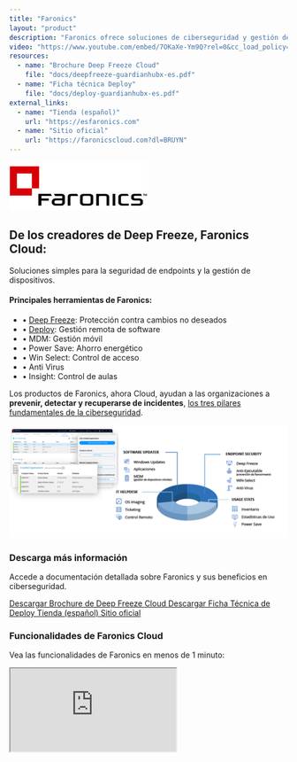 ```yaml
---
title: "Faronics"
layout: "product"
description: "Faronics ofrece soluciones de ciberseguridad y gestión de sistemas para proteger y administrar entornos informáticos de múltiples usuarios."
video: "https://www.youtube.com/embed/7OKaXe-Ym9Q?rel=0&cc_load_policy=0"
resources:
  - name: "Brochure Deep Freeze Cloud"
    file: "docs/deepfreeze-guardianhubx-es.pdf"
  - name: "Ficha técnica Deploy"
    file: "docs/deploy-guardianhubx-es.pdf"
external_links:
  - name: "Tienda (español)"
    url: "https://esfaronics.com"
  - name: "Sitio oficial"
    url: "https://faronicscloud.com?dl=BRUYN"
---
```


<section class="about mb-5 container">
  <div class="text-center">
    <img src="/img/faronics-logo.png" alt="Logo de Faronics" class="img-fluid mb-2" style="max-height: 100px;">
    <h2>De los creadores de Deep Freeze, Faronics Cloud:</h2>
    <p>Soluciones simples para la seguridad de endpoints y la gestión de dispositivos.</p>
  </div>

  <div class="row mt-4 justify-content-center">
    <div class="col-md-8 ps-md-5">
      <h4 class="mb-4">Principales herramientas de Faronics:</h4>
      <ul class="list-unstyled">
        <li class="mb-2">• <a href="https://faronicscloud.com/es/pages/congelar?dl=BRUYN">Deep Freeze</a>: Protección contra cambios no deseados</li>
        <li class="mb-2">• <a href="https://faronicscloud.com/es/pages/actualizador-de-software?dl=BRUYN">Deploy</a>: Gestión remota de software</li>
        <li class="mb-2">• MDM: Gestión móvil</li>
        <li class="mb-2">• Power Save: Ahorro energético</li>
        <li class="mb-2">• Win Select: Control de acceso</li>
        <li class="mb-2">• Anti Virus</li>
        <li class="mb-2">• Insight: Control de aulas</li>
      </ul>

  <p class="mt-4">
    Los productos de Faronics, ahora Cloud, ayudan a las organizaciones a <strong>prevenir, detectar y recuperarse de incidentes</strong>, <a href="/es/objetivos-ciberseguridad/">los tres pilares fundamentales de la ciberseguridad</a>.
  </p>
</div>
  </div>
</section>

<div class="d-flex justify-content-center gap-4 flex-wrap my-4">
  <img src="img/faronics-screens.png" 
       class="img-fluid zoomable-image"        
       alt="Interfaz de Deep Freeze" 
       onclick="openFullscreen(this)">
</div>

<section class="downloads mb-5 container text-center">
  <h3>Descarga más información</h3>
  <p>Accede a documentación detallada sobre Faronics y sus beneficios en ciberseguridad.</p>
  <div class="d-flex justify-content-center gap-3 flex-wrap">
    <a href="/docs/deepfreeze-guardianhubx-es.pdf" class="btn btn-primary pdf-download" target="_blank">
      <i class="fas fa-file-pdf"></i> Descargar Brochure de Deep Freeze Cloud
    </a>
    <a href="/docs/deploy-guardianhubx-es.pdf" class="btn btn-primary pdf-download" target="_blank">
      <i class="fas fa-file-pdf"></i> Descargar Ficha Técnica de Deploy
    </a>
    <a href="https://esfaronics.com" class="btn btn-success" target="_blank">
      <i class="fas fa-globe"></i> Tienda (español)
    </a>
    <a href="https://faronicscloud.com?dl=BRUYN" class="btn btn-success" target="_blank">
      <i class="fas fa-globe"></i> Sitio oficial
    </a>
  </div>
</section>

<section class="solutions mb-5 container text-center">
  <h3>Funcionalidades de Faronics Cloud</h3>
  <p>Vea las funcionalidades de Faronics en menos de 1 minuto:</p>
  <div class="ratio ratio-16x9">
    <iframe class="embed-responsive-item" src="https://www.youtube.com/embed/7OKaXe-Ym9Q?rel=0" allowfullscreen title="Vídeo explicativo de Faronics"></iframe>
  </div>
</section>